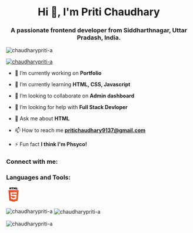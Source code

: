 <h1 align="center">Hi 👋, I'm Priti Chaudhary</h1>
<h3 align="center">A passionate frontend developer from Siddharthnagar, Uttar Pradash, India.</h3>

<p align="left"> <img src="https://komarev.com/ghpvc/?username=chaudharypriti-a&label=Profile%20views&color=0e75b6&style=flat" alt="chaudharypriti-a" /> </p>

<p align="left"> <a href="https://github.com/ryo-ma/github-profile-trophy"><img src="https://github-profile-trophy.vercel.app/?username=chaudharypriti-a" alt="chaudharypriti-a" /></a> </p>

- 🔭 I’m currently working on **Portfolio**

- 🌱 I’m currently learning **HTML, CSS, Javascript**

- 👯 I’m looking to collaborate on **Admin dashboard**

- 🤝 I’m looking for help with **Full Stack Devloper**

- 💬 Ask me about **HTML**

- 📫 How to reach me **pritichaudhary9137@gmail.com**

- ⚡ Fun fact **I think I'm Phsyco!**

<h3 align="left">Connect with me:</h3>
<p align="left">
</p>

<h3 align="left">Languages and Tools:</h3>
<p align="left"> <a href="https://www.w3.org/html/" target="_blank" rel="noreferrer"> <img src="https://raw.githubusercontent.com/devicons/devicon/master/icons/html5/html5-original-wordmark.svg" alt="html5" width="40" height="40"/> </a> </p>

<p><img align="left" src="https://github-readme-stats.vercel.app/api/top-langs?username=chaudharypriti-a&show_icons=true&locale=en&layout=compact" alt="chaudharypriti-a" /></p>

<p>&nbsp;<img align="center" src="https://github-readme-stats.vercel.app/api?username=chaudharypriti-a&show_icons=true&locale=en" alt="chaudharypriti-a" /></p>

<p><img align="center" src="https://github-readme-streak-stats.herokuapp.com/?user=chaudharypriti-a&" alt="chaudharypriti-a" /></p>
